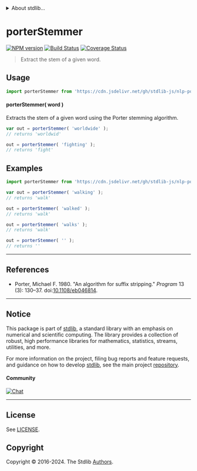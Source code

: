 <!--

@license Apache-2.0

Copyright (c) 2019 The Stdlib Authors.

Licensed under the Apache License, Version 2.0 (the "License");
you may not use this file except in compliance with the License.
You may obtain a copy of the License at

   http://www.apache.org/licenses/LICENSE-2.0

Unless required by applicable law or agreed to in writing, software
distributed under the License is distributed on an "AS IS" BASIS,
WITHOUT WARRANTIES OR CONDITIONS OF ANY KIND, either express or implied.
See the License for the specific language governing permissions and
limitations under the License.

-->


<details>
  <summary>
    About stdlib...
  </summary>
  <p>We believe in a future in which the web is a preferred environment for numerical computation. To help realize this future, we've built stdlib. stdlib is a standard library, with an emphasis on numerical and scientific computation, written in JavaScript (and C) for execution in browsers and in Node.js.</p>
  <p>The library is fully decomposable, being architected in such a way that you can swap out and mix and match APIs and functionality to cater to your exact preferences and use cases.</p>
  <p>When you use stdlib, you can be absolutely certain that you are using the most thorough, rigorous, well-written, studied, documented, tested, measured, and high-quality code out there.</p>
  <p>To join us in bringing numerical computing to the web, get started by checking us out on <a href="https://github.com/stdlib-js/stdlib">GitHub</a>, and please consider <a href="https://opencollective.com/stdlib">financially supporting stdlib</a>. We greatly appreciate your continued support!</p>
</details>

# porterStemmer

[![NPM version][npm-image]][npm-url] [![Build Status][test-image]][test-url] [![Coverage Status][coverage-image]][coverage-url] <!-- [![dependencies][dependencies-image]][dependencies-url] -->

> Extract the stem of a given word.

<section class="intro">

</section>

<!-- /.intro -->



<section class="usage">

## Usage

```javascript
import porterStemmer from 'https://cdn.jsdelivr.net/gh/stdlib-js/nlp-porter-stemmer@deno/mod.js';
```

#### porterStemmer( word )

Extracts the stem of a given word using the Porter stemming algorithm.

```javascript
var out = porterStemmer( 'worldwide' );
// returns 'worldwid'

out = porterStemmer( 'fighting' );
// returns 'fight'
```

</section>

<!-- /.usage -->

<section class="examples">

## Examples

<!-- eslint no-undef: "error" -->

```javascript
import porterStemmer from 'https://cdn.jsdelivr.net/gh/stdlib-js/nlp-porter-stemmer@deno/mod.js';

var out = porterStemmer( 'walking' );
// returns 'walk'

out = porterStemmer( 'walked' );
// returns 'walk'

out = porterStemmer( 'walks' );
// returns 'walk'

out = porterStemmer( '' );
// returns ''
```

</section>

<!-- /.examples -->

* * *

<section class="references">

## References

-   Porter, Michael F. 1980. "An algorithm for suffix stripping." _Program_ 13 (3): 130–37. doi:[10.1108/eb046814][@porter:1980].

</section>

<!-- /.references -->

<!-- Section for related `stdlib` packages. Do not manually edit this section, as it is automatically populated. -->

<section class="related">

</section>

<!-- /.related -->

<!-- Section for all links. Make sure to keep an empty line after the `section` element and another before the `/section` close. -->


<section class="main-repo" >

* * *

## Notice

This package is part of [stdlib][stdlib], a standard library with an emphasis on numerical and scientific computing. The library provides a collection of robust, high performance libraries for mathematics, statistics, streams, utilities, and more.

For more information on the project, filing bug reports and feature requests, and guidance on how to develop [stdlib][stdlib], see the main project [repository][stdlib].

#### Community

[![Chat][chat-image]][chat-url]

---

## License

See [LICENSE][stdlib-license].


## Copyright

Copyright &copy; 2016-2024. The Stdlib [Authors][stdlib-authors].

</section>

<!-- /.stdlib -->

<!-- Section for all links. Make sure to keep an empty line after the `section` element and another before the `/section` close. -->

<section class="links">

[npm-image]: http://img.shields.io/npm/v/@stdlib/nlp-porter-stemmer.svg
[npm-url]: https://npmjs.org/package/@stdlib/nlp-porter-stemmer

[test-image]: https://github.com/stdlib-js/nlp-porter-stemmer/actions/workflows/test.yml/badge.svg?branch=main
[test-url]: https://github.com/stdlib-js/nlp-porter-stemmer/actions/workflows/test.yml?query=branch:main

[coverage-image]: https://img.shields.io/codecov/c/github/stdlib-js/nlp-porter-stemmer/main.svg
[coverage-url]: https://codecov.io/github/stdlib-js/nlp-porter-stemmer?branch=main

<!--

[dependencies-image]: https://img.shields.io/david/stdlib-js/nlp-porter-stemmer.svg
[dependencies-url]: https://david-dm.org/stdlib-js/nlp-porter-stemmer/main

-->

[chat-image]: https://img.shields.io/gitter/room/stdlib-js/stdlib.svg
[chat-url]: https://app.gitter.im/#/room/#stdlib-js_stdlib:gitter.im

[stdlib]: https://github.com/stdlib-js/stdlib

[stdlib-authors]: https://github.com/stdlib-js/stdlib/graphs/contributors

[umd]: https://github.com/umdjs/umd
[es-module]: https://developer.mozilla.org/en-US/docs/Web/JavaScript/Guide/Modules

[deno-url]: https://github.com/stdlib-js/nlp-porter-stemmer/tree/deno
[umd-url]: https://github.com/stdlib-js/nlp-porter-stemmer/tree/umd
[esm-url]: https://github.com/stdlib-js/nlp-porter-stemmer/tree/esm
[branches-url]: https://github.com/stdlib-js/nlp-porter-stemmer/blob/main/branches.md

[stdlib-license]: https://raw.githubusercontent.com/stdlib-js/nlp-porter-stemmer/main/LICENSE

[@porter:1980]: https://doi.org/10.1108/eb046814

</section>

<!-- /.links -->
